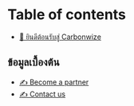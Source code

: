 # Table of contents

* [👋 ยินดีต้อนรับสู่ Carbonwize](README.md)

## ข้อมูลเบื้องต้น <a href="#basic_information" id="basic_information"></a>

* [✍️ Become a partner](basic\_information/become-a-partner.md)
* [✍️ Contact us](basic\_information/contact-us.md)
